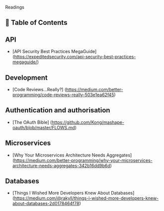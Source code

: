 Readings

## 📖 Table of Contents

## API
* [API Security Best Practices MegaGuide] (https://expeditedsecurity.com/api-security-best-practices-megaguide/)

## Development
* [Code Reviews…Really?] (https://medium.com/better-programming/code-reviews-really-503e1ea62f45)

## Authentication and authorisation
* [The OAuth Bible] (https://github.com/Kong/mashape-oauth/blob/master/FLOWS.md)

## Microservices
* [Why Your Microservices Architecture Needs Aggregates] (https://medium.com/better-programming/why-your-microservices-architecture-needs-aggregates-342b16dd9b6d)

## Databases
* [Things I Wished More Developers Knew About Databases] (https://medium.com/@rakyll/things-i-wished-more-developers-knew-about-databases-2d0178464f78)
